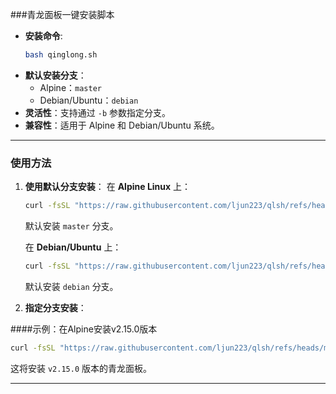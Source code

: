 ###青龙面板一键安装脚本

- **安装命令**:
   ```bash
  bash qinglong.sh
   ```
- **默认安装分支**：
  - Alpine：`master`
  - Debian/Ubuntu：`debian`
- **灵活性**：支持通过 `-b` 参数指定分支。
- **兼容性**：适用于 Alpine 和 Debian/Ubuntu 系统。

---
### 使用方法

1. **使用默认分支安装**：
   在 **Alpine Linux** 上：
     ```bash
     curl -fsSL "https://raw.githubusercontent.com/ljun223/qlsh/refs/heads/main/qinglong.sh" -o qinglong.sh &&bash qinglong.sh
     ```
     默认安装 `master` 分支。

   在 **Debian/Ubuntu** 上：
     ```bash
     curl -fsSL "https://raw.githubusercontent.com/ljun223/qlsh/refs/heads/main/qinglong.sh" -o qinglong.sh &&bash qinglong.sh
     ```
     默认安装 `debian` 分支。

2. **指定分支安装**：

####示例：在Alpine安装v2.15.0版本

   ```bash
   curl -fsSL "https://raw.githubusercontent.com/ljun223/qlsh/refs/heads/main/qinglong.sh" -o qinglong.sh &&bash qinglong.sh -b v2.15.0
   ```
   这将安装 `v2.15.0` 版本的青龙面板。

---